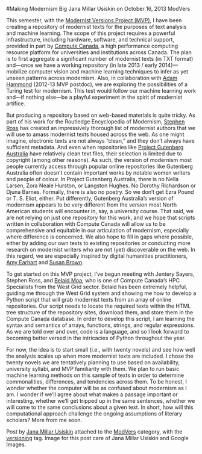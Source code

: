#Making Modernism Big
Jana Millar Usiskin on October 16, 2013   ModVers 

This semester, with the <a title="learn more" href="http://web.uvic.ca/~mvp1922/" target="_blank">Modernist Versions Project (MVP)</a>, I have been creating a repository of modernist texts for the purposes of text analysis and machine learning. The scope of this project requires a powerful infrastructure, including hardware, software, and technical support, provided in part by <a title="learn more" href="https://computecanada.ca/index.php/en/" target="_blank">Compute Canada</a>, a high performance computing resource platform for universities and institutions across Canada. The plan is to first aggregate a significant number of modernist texts (in TXT format) and&#8212;once we have a working repository (in late 2013 / early 2014)&#8212;mobilize computer vision and machine learning techniques to infer as yet unseen patterns across modernism. Also, in collaboration with <a title="learn more" href="http://brownstocking.org/about/creators.html" target="_blank">Adam Hammond</a> (2012-13 MVP postdoc), <span class="pullquote">we are exploring the possibilities of a Turing test for modernism</span>. This test would follow our machine learning work and&#8212;if nothing else&#8212;be a playful experiment in the spirit of modernist artifice.</p>
<p>But producing a repository based on web-based materials is quite tricky. As part of his work for the Routledge Encyclopedia of Modernism, <a href="http://maker.uvic.ca/author/stephen/">Stephen Ross</a> has created an impressively thorough list of modernist authors that we will use to amass modernist texts housed across the web. As one might imagine, electronic texts are not always &#8220;clean,&#8221; and they don&#8217;t always have sufficient metadata. And even when repositories like <a title="learn more" href="http://gutenberg.net.au/" target="_blank">Project Gutenberg Australia</a> have relatively clean text files, their selection is limited due to copyright (among other reasons). As such, the version of modernism most people currently access through popular online repositories like Gutenberg Australia often doesn&#8217;t contain important works by notable women writers and people of colour. In Project Gutenberg Australia, there is no Nella Larsen, Zora Neale Hurston, or Langston Hughes. No Dorothy Richardson or Djuna Barnes. Formally, there is also no poetry. So we don&#8217;t get Ezra Pound or T. S. Eliot, either. Put differently, Gutenberg Australia&#8217;s version of modernism appears to be very different from the version most North American students will encounter in, say, a university course. That said, we are not relying on just one repository for this work, and <span class="pullquote">we hope that scripts written in collaboration with Compute Canada will allow us to be comprehensive and equitable in our articulation of modernism</span>, especially where difference is concerned. We also hope to fill in gaps where possible, either by adding our own texts to existing repositories or conducting more research on modernist writers who are not (yet) discoverable on the web. In this regard, we are especially inspired by digital humanities practitioners, <a title="learn more" href="http://www.english.tamu.edu/people/aearhart?destination=user%2F32" target="_blank">Amy Earhart</a> and <a title="learn more" href="http://www.efs.ualberta.ca/People/Faculty/SusanBrown.aspx" target="_blank">Susan Brown</a>.</p>
<p>To get started on this MVP project, I&#8217;ve begun meeting with Jentery Sayers, Stephen Ross, and <a title="learn more" href="http://faculty.qu.edu.qa/belaid.moa/" target="_blank">Belaid Moa</a>, who is one of Compute Canada&#8217;s HPC Specialists from the West Grid sector. Belaid has been extremely helpful, guiding me through the West Grid system and showing me how to develop a Python script that will grab modernist texts from an array of online repositories. Our script needs to locate the required texts within the HTML tree structure of the repository sites, download them, and store them in the Compute Canada database. In order to develop this script, I am learning the syntax and semantics of arrays, functions, strings, and regular expressions. As we are told over and over, code is a language, and so I look forward to becoming better versed in the intricacies of Python throughout the year.</p>
<p>For now, the idea is to start small (i.e., with twenty novels) and see how well the analysis scales up when more modernist texts are included. I chose the twenty novels we are tentatively planning to use based on availability, university syllabi, and MVP familiarity with them. We plan to run basic machine learning methods on this sample of texts in order to determine commonalities, differences, and tendencies across them. To be honest, I wonder whether the computer will be as confused about modernism as I am. I wonder if we&#8217;ll agree about what makes a passage important or interesting, whether we&#8217;ll get tripped up in the same sentences, whether we will come to the same conclusions about a given text. In short, <span class="pullquote">how will this computational approach challenge the ongoing assumptions of literary scholars?</span> More from me soon.</p>
<p>Post by <a title="learn more" href="http://maker.uvic.ca/author/jana/">Jana Millar Usiskin</a> attached to the <a title="learn more" href="http://maker.uvic.ca/category/modvers/">ModVers</a> category, with the <a title="learn more" href="http://maker.uvic.ca/tag/versioning/">versioning</a> tag. Image for this post care of Jana Millar Usiskin and Google Images.</p>
    
